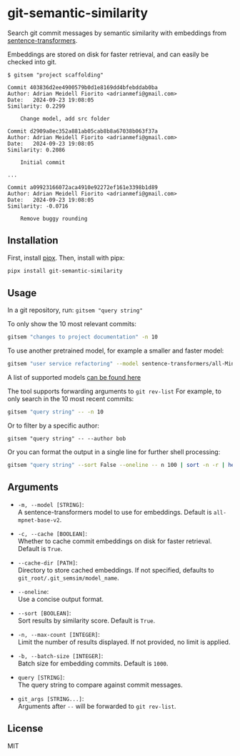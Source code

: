 # git-semantic-similarity

Search git commit messages by semantic similarity with embeddings from [sentence-transformers](https://github.com/UKPLab/sentence-transformers).

Embeddings are stored on disk for faster retrieval, and can easily be checked into git.


```
$ gitsem "project scaffolding"

Commit 403836d2ee4900579b0d1e8169dd4bfebddab0ba
Author: Adrian Meidell Fiorito <adrianmefi@gmail.com>
Date:   2024-09-23 19:08:05
Similarity: 0.2299

    Change model, add src folder

Commit d2909a8ec352a881ab05cab8b8a67038b063f37a
Author: Adrian Meidell Fiorito <adrianmefi@gmail.com>
Date:   2024-09-23 19:08:05
Similarity: 0.2086

    Initial commit

...

Commit a09923166072aca4910e92272ef161e3398b1d89
Author: Adrian Meidell Fiorito <adrianmefi@gmail.com>
Date:   2024-09-23 19:08:05
Similarity: -0.0716

    Remove buggy rounding
```

## Installation
First, install [pipx](https://github.com/pypa/pipx).
Then, install with pipx:
```bash
pipx install git-semantic-similarity
```

## Usage
In a git repository, run:
`gitsem "query string"`

To only show the 10 most relevant commits:
```bash
gitsem "changes to project documentation" -n 10
```

To use another pretrained model, for example a smaller and faster model:
```bash
gitsem "user service refactoring" --model sentence-transformers/all-MiniLM-L6-v2
```
A list of supported models [can be found here](https://www.sbert.net/docs/sentence_transformer/pretrained_models.html)

The tool supports forwarding arguments to `git rev-list`
For example, to only search in the 10 most recent commits:

```bash
gitsem "query string" -- -n 10
```

Or to filter by a specific author:
```
gitsem "query string" -- --author bob
```

Or you can format the output in a single line for further shell processing:
```bash
gitsem "query string" --sort False --oneline -- n 100 | sort -n -r | head -n 10
``` 

## Arguments

- `-m, --model [STRING]`:  
  A sentence-transformers model to use for embeddings. Default is `all-mpnet-base-v2`.

- `-c, --cache [BOOLEAN]`:  
  Whether to cache commit embeddings on disk for faster retrieval. Default is `True`.

- `--cache-dir [PATH]`:  
  Directory to store cached embeddings. If not specified, defaults to `git_root/.git_semsim/model_name`.

- `--oneline`:  
  Use a concise output format.

- `--sort [BOOLEAN]`:  
  Sort results by similarity score. Default is `True`.

- `-n, --max-count [INTEGER]`:  
  Limit the number of results displayed. If not provided, no limit is applied.

- `-b, --batch-size [INTEGER]`:  
  Batch size for embedding commits. Default is `1000`.

- `query [STRING]`:  
  The query string to compare against commit messages.

- `git_args [STRING...]`:  
  Arguments after `--` will be forwarded to `git rev-list`.


## License

MIT
